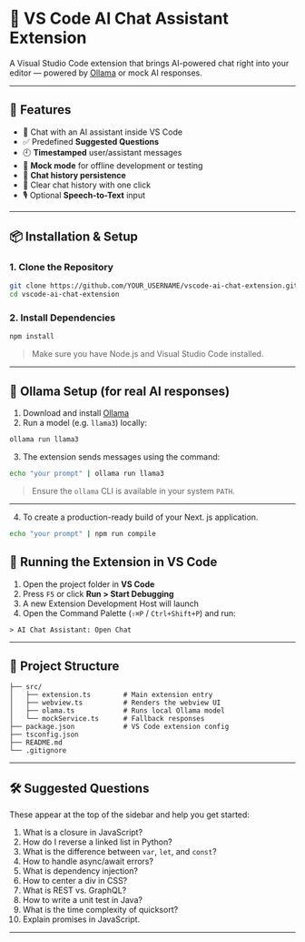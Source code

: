 # 🧠 VS Code AI Chat Assistant Extension

A Visual Studio Code extension that brings AI-powered chat right into your editor — powered by [Ollama](https://ollama.com/) or mock AI responses.

---

## 🚀 Features

- 💬 Chat with an AI assistant inside VS Code  
- ✅ Predefined **Suggested Questions**  
- 🕘 **Timestamped** user/assistant messages  
- 🧠 **Mock mode** for offline development or testing  
- 📜 **Chat history persistence**  
- 🧹 Clear chat history with one click  
- 🎙️ Optional **Speech-to-Text** input  

---

## 📦 Installation & Setup

### 1. Clone the Repository

```bash
git clone https://github.com/YOUR_USERNAME/vscode-ai-chat-extension.git
cd vscode-ai-chat-extension
```

### 2. Install Dependencies

```bash
npm install
```

> Make sure you have Node.js and Visual Studio Code installed.

---

## 🧠 Ollama Setup (for real AI responses)

1. Download and install [Ollama](https://ollama.com/)
2. Run a model (e.g. `llama3`) locally:

```bash
ollama run llama3
```

3. The extension sends messages using the command:

```bash
echo "your prompt" | ollama run llama3
```

> Ensure the `ollama` CLI is available in your system `PATH`.

---

4. To create a production-ready build of your Next. js application.

```bash
echo "your prompt" | npm run compile
```


## 🧪 Running the Extension in VS Code

1. Open the project folder in **VS Code**  
2. Press `F5` or click **Run > Start Debugging**  
3. A new Extension Development Host will launch  
4. Open the Command Palette (`⇧⌘P` / `Ctrl+Shift+P`) and run:

```
> AI Chat Assistant: Open Chat
```

---

## 📂 Project Structure

```
├── src/
│   ├── extension.ts        # Main extension entry
│   ├── webview.ts          # Renders the webview UI
│   ├── olama.ts            # Runs local Ollama model
│   └── mockService.ts      # Fallback responses
├── package.json            # VS Code extension config
├── tsconfig.json
├── README.md
└── .gitignore
```

---

## 🛠 Suggested Questions

These appear at the top of the sidebar and help you get started:

1. What is a closure in JavaScript?  
2. How do I reverse a linked list in Python?  
3. What is the difference between `var`, `let`, and `const`?  
4. How to handle async/await errors?  
5. What is dependency injection?  
6. How to center a div in CSS?  
7. What is REST vs. GraphQL?  
8. How to write a unit test in Java?  
9. What is the time complexity of quicksort?  
10. Explain promises in JavaScript.

---
